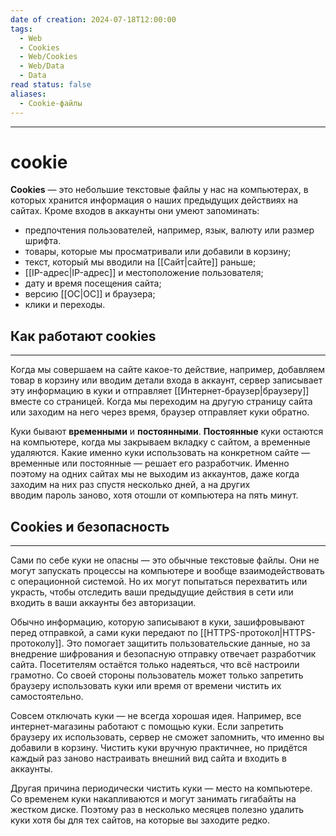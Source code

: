```yaml
---
date of creation: 2024-07-18T12:00:00
tags:
  - Web
  - Cookies
  - Web/Cookies
  - Web/Data
  - Data
read status: false
aliases:
  - Cookie-файлы
---
```

---
# cookie


**Cookies** — это небольшие текстовые файлы у нас на компьютерах, в которых хранится информация о наших предыдущих действиях на сайтах. Кроме входов в аккаунты они умеют запоминать:

- предпочтения пользователей, например, язык, валюту или размер шрифта.
- товары, которые мы просматривали или добавили в корзину;
- текст, который мы вводили на [[Сайт|сайте]] раньше;
- [[IP-адрес|IP-адрес]] и местоположение пользователя;
- дату и время посещения сайта;
- версию [[OC|ОС]] и браузера;
- клики и переходы.



## Как работают cookies
---

Когда мы совершаем на сайте какое-то действие, например, добавляем товар в корзину или вводим детали входа в аккаунт, сервер записывает эту информацию в куки и отправляет [[Интернет-браузер|браузеру]] вместе со страницей. Когда мы переходим на другую страницу сайта или заходим на него через время, браузер отправляет куки обратно.

Куки бывают **временными** и **постоянными**. **Постоянные** куки остаются на компьютере, когда мы закрываем вкладку с сайтом, а временные удаляются. Какие именно куки использовать на конкретном сайте — временные или постоянные — решает его разработчик. Именно поэтому на одних сайтах мы не выходим из аккаунтов, даже когда заходим на них раз спустя несколько дней, а на других вводим пароль заново, хотя отошли от компьютера на пять минут.



## Cookies и безопасность
---

Сами по себе куки не опасны — это обычные текстовые файлы. Они не могут запускать процессы на компьютере и вообще взаимодействовать с операционной системой. Но их могут попытаться перехватить или украсть, чтобы отследить ваши предыдущие действия в сети или входить в ваши аккаунты без авторизации.

Обычно информацию, которую записывают в куки, зашифровывают перед отправкой, а сами куки передают по [[HTTPS-протокол|HTTPS-протоколу]]. Это помогает защитить пользовательские данные, но за внедрение шифрования и безопасную отправку отвечает разработчик сайта. Посетителям остаётся только надеяться, что всё настроили грамотно. Со своей стороны пользователь может только запретить браузеру использовать куки или время от времени чистить их самостоятельно.

Совсем отключать куки — не всегда хорошая идея. Например, все интернет-магазины работают с помощью куки. Если запретить браузеру их использовать, сервер не сможет запомнить, что именно вы добавили в корзину. Чистить куки вручную практичнее, но придётся каждый раз заново настраивать внешний вид сайта и входить в аккаунты.

Другая причина периодически чистить куки — место на компьютере. Со временем куки накапливаются и могут занимать гигабайты на жестком диске. Поэтому раз в несколько месяцев полезно удалить куки хотя бы для тех сайтов, на которые вы заходите редко.